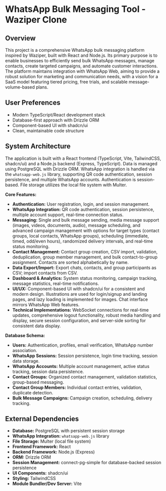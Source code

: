 # WhatsApp Bulk Messaging Tool - Waziper Clone

## Overview
This project is a comprehensive WhatsApp bulk messaging platform inspired by Waziper, built with React and Node.js. Its primary purpose is to enable businesses to efficiently send bulk WhatsApp messages, manage contacts, create targeted campaigns, and automate customer interactions. The platform maintains integration with WhatsApp Web, aiming to provide a robust solution for marketing and communication needs, with a vision for a SaaS model featuring tiered pricing, free trials, and scalable message-volume-based plans.

## User Preferences
- Modern TypeScript/React development stack
- Database-first approach with Drizzle ORM
- Component-based UI with shadcn/ui
- Clean, maintainable code structure

## System Architecture
The application is built with a React frontend (TypeScript, Vite, TailwindCSS, shadcn/ui) and a Node.js backend (Express, TypeScript). Data is managed using PostgreSQL with Drizzle ORM. WhatsApp integration is handled via the `whatsapp-web.js` library, supporting QR code authentication, session persistence, and multiple WhatsApp accounts. Authentication is session-based. File storage utilizes the local file system with Multer.

**Core Features:**
- **Authentication:** User registration, login, and session management.
- **WhatsApp Integration:** QR code authentication, session persistence, multiple account support, real-time connection status.
- **Messaging:** Single and bulk message sending, media message support (images, videos, documents, audio), message scheduling, and advanced campaign management with options for target types (contact groups, local contacts, WhatsApp groups), scheduling (immediate, timed, odd/even hours), randomized delivery intervals, and real-time status monitoring.
- **Contact Management:** Contact group creation, CSV import, validation, deduplication, group member management, and bulk contact-to-group assignment. Contacts are sorted alphabetically by name.
- **Data Export/Import:** Export chats, contacts, and group participants as CSV; import contacts from CSV.
- **Dashboard & Analytics:** System status monitoring, campaign tracking, message statistics, real-time notifications.
- **UI/UX:** Component-based UI with shadcn/ui for a consistent and modern design. Illustrations are used for login/signup and landing pages, and lazy loading is implemented for images. Chat interface mirrors WhatsApp Web features.
- **Technical Implementations:** WebSocket connections for real-time updates, comprehensive logout functionality, robust media handling and display, secure session configuration, and server-side sorting for consistent data display.

**Database Schema:**
- **Users:** Authentication, profiles, email verification, WhatsApp number association.
- **WhatsApp Sessions:** Session persistence, login time tracking, session data storage.
- **WhatsApp Accounts:** Multiple account management, active status tracking, session data persistence.
- **Contact Groups:** Organized contact management, validation statistics, group-based messaging.
- **Contact Group Members:** Individual contact entries, validation, duplicate detection.
- **Bulk Message Campaigns:** Campaign creation, scheduling, delivery tracking.

## External Dependencies
- **Database:** PostgreSQL with persistent session storage
- **WhatsApp Integration:** `whatsapp-web.js` library
- **File Storage:** Multer (local file system)
- **Frontend Framework:** React
- **Backend Framework:** Node.js (Express)
- **ORM:** Drizzle ORM
- **Session Management:** connect-pg-simple for database-backed session persistence
- **UI Components:** shadcn/ui
- **Styling:** TailwindCSS
- **Module Bundler/Dev Server:** Vite